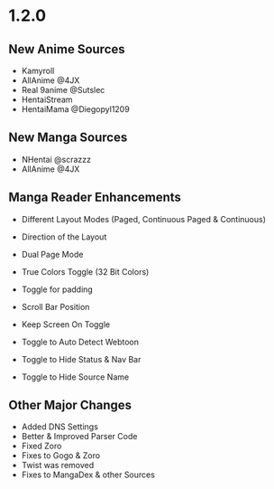 # 1.2.0

## New Anime Sources

- Kamyroll
- AllAnime @4JX
- Real 9anime @Sutslec
- HentaiStream
- HentaiMama @Diegopyl1209

## New Manga Sources

- NHentai @scrazzz
- AllAnime @4JX

## Manga Reader Enhancements

- Different Layout Modes (Paged, Continuous Paged & Continuous)
- Direction of the Layout
- Dual Page Mode
- True Colors Toggle (32 Bit Colors)
- Toggle for padding
- Scroll Bar Position
- Keep Screen On Toggle

- Toggle to Auto Detect Webtoon
- Toggle to Hide Status & Nav Bar
- Toggle to Hide Source Name

## Other Major Changes

- Added DNS Settings
- Better & Improved Parser Code
- Fixed Zoro
- Fixes to Gogo & Zoro
- Twist was removed
- Fixes to MangaDex & other Sources

